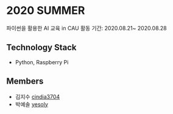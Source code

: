 # 2020 SUMMER  
파이썬을 활용한 AI 교육 in CAU
활동 기간: 2020.08.21~ 2020.08.28

## Technology Stack
- Python, Raspberry Pi 

## Members
* 김지수 [cindia3704](https://github.com/cindia3704)
* 박예솔 [yesoly](https://github.com/yesoly)
